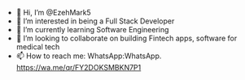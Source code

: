 - 👋 Hi, I’m @EzehMark5
- 👀 I’m interested in being a Full Stack Developer 
- 🌱 I’m currently learning Software Engineering 
- 💞️ I’m looking to collaborate on building Fintech apps, software for medical tech
- 📫 How to reach me: WhatsApp:WhatsApp. https://wa.me/qr/FY2DOKSMBKN7P1

<!---
EzehMark5/EzehMark5 is a ✨ special ✨ repository because its `README.md` (this file) appears on your GitHub profile.
You can click the Preview link to take a look at your changes.
--->
